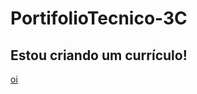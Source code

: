 # PortifolioTecnico-3C
## Estou criando um currículo!
[oi](../../../../Ana-Negri/PortifolioTecnico-3B)
